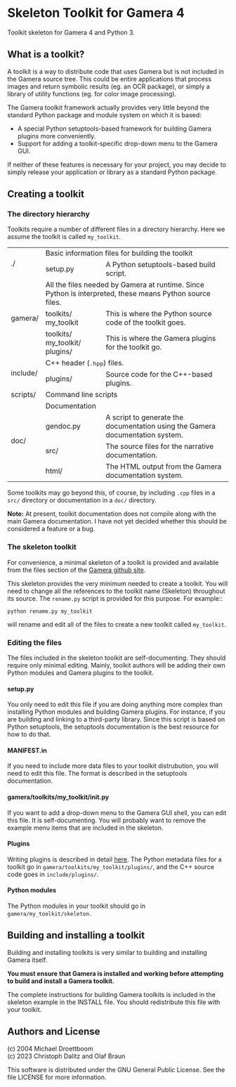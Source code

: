 # Skeleton Toolkit for Gamera 4


Toolkit skeleton for Gamera 4 and Python 3.

## What is a toolkit?


A toolkit is a way to distribute code that uses Gamera but is not
included in the Gamera source tree.  This could be entire
applications that process images and return symbolic
results (eg. an OCR package), or simply a library of utility
functions (eg. for color image processing).

The Gamera toolkit framework actually provides very little beyond the
standard Python package and module system on which it is based:

- A special Python setuptools-based framework for building Gamera
  plugins more conveniently.
- Support for adding a toolkit-specific drop-down menu to the Gamera
  GUI.

If neither of these features is necessary for your project, you may
decide to simply release your application or library as a standard
Python package.

## Creating a toolkit


### The directory hierarchy


Toolkits require a number of different files in a directory
hierarchy.  Here we assume the toolkit is called ``my_toolkit``.

<table class="docutils">
<colgroup>
<col>
<col>
<col>
</colgroup>
<tbody>
<tr><td rowspan="2">./</td>
<td colspan="2">Basic information files for building the toolkit</td>
</tr>
<tr><td>setup.py</td>
<td>A Python setuptools-based build script.</td>
</tr>
<tr><td rowspan="3">gamera/</td>
<td colspan="2">All the files needed by Gamera at runtime.
Since Python is interpreted, these means
Python source files.</td>
</tr>
<tr><td>toolkits/
my_toolkit</td>
<td>This is where the Python source code of the
toolkit goes.</td>
</tr>
<tr><td>toolkits/
my_toolkit/
plugins/</td>
<td>This is where the Gamera plugins for the
toolkit go.</td>
</tr>
<tr><td rowspan="2">include/</td>
<td colspan="2">C++ header (<tt class="docutils literal">.hpp</tt>) files.</td>
</tr>
<tr><td>plugins/</td>
<td>Source code for the C++-based plugins.</td>
</tr>
<tr><td>scripts/</td>
<td colspan="2">Command line scripts</td>
</tr>
<tr><td rowspan="4">doc/</td>
<td colspan="2">Documentation</td>
</tr>
<tr><td>gendoc.py</td>
<td>A script to generate the documentation using
the Gamera documentation system.</td>
</tr>
<tr><td>src/</td>
<td>The source files for the narrative
documentation.</td>
</tr>
<tr><td>html/</td>
<td>The HTML output from the Gamera documentation
system.</td>
</tr>
</tbody>
</table>

Some toolkits may go beyond this, of course, by including ``.cpp``
files in a ``src/`` directory or documentation in a ``doc/``
directory.

**Note:** At present, toolkit documentation does not compile along with the main Gamera documentation.  I have not yet decided whether this should be considered a feature or a bug.

### The skeleton toolkit

For convenience, a minimal skeleton of a toolkit is provided and
available from the files section of the [Gamera github site](https://github.com/hsnr-gamera).

This skeleton provides the very minimum needed to create a toolkit.
You will need to change all the references to the toolkit name
(Skeleton) throughout its source.  The ``rename.py`` script is
provided for this purpose. For example::

  ```python rename.py my_toolkit```

will rename and edit all of the files to create a new toolkit called
``my_toolkit``.

### Editing the files


The files included in the skeleton toolkit are self-documenting.  They
should require only minimal editing.  Mainly, toolkit authors will be
adding their own Python modules and Gamera plugins to the toolkit.

#### setup.py


You only need to edit this file if you are doing anything more complex
than installing Python modules and building Gamera plugins.  For
instance, if you are building and linking to a third-party library.
Since this script is based on Python setuptools, the setuptools
documentation is the best resource for how to do that.

#### MANIFEST.in


If you need to include more data files to your toolkit distrubution,
you will need to edit this file.  The format is described in the
setuptools documentation.

#### gamera/toolkits/my_toolkit/__init__.py


If you want to add a drop-down menu to the Gamera GUI shell, you can
edit this file.  It is self-documenting.  You will probably want to
remove the example menu items that are included in the skeleton.

#### Plugins


Writing plugins is described in detail [here](https://gamera.informatik.hsnr.de/docs/gamera-docs/writing_plugins.html).  The Python metadata
files for a toolkit go in ``gamera/toolkits/my_toolkit/plugins/``, and
the C++ source code goes in ``include/plugins/``.

#### Python modules


The Python modules in your toolkit should go in
``gamera/my_toolkit/skeleton``.

## Building and installing a toolkit


Building and installing toolkits is very similar to building and
installing Gamera itself.  

**You must ensure that Gamera is installed and working before
attempting to build and install a Gamera toolkit.**

The complete instructions for building Gamera toolkits is included in
the skeleton example in the INSTALL file.  You should redistribute
this file with your toolkit.


## Authors and License


(c) 2004 Michael Droettboom  
(c) 2023 Christoph Dalitz and Olaf Braun

This software is distributed under the GNU General Public License.
See the file LICENSE for more information.

